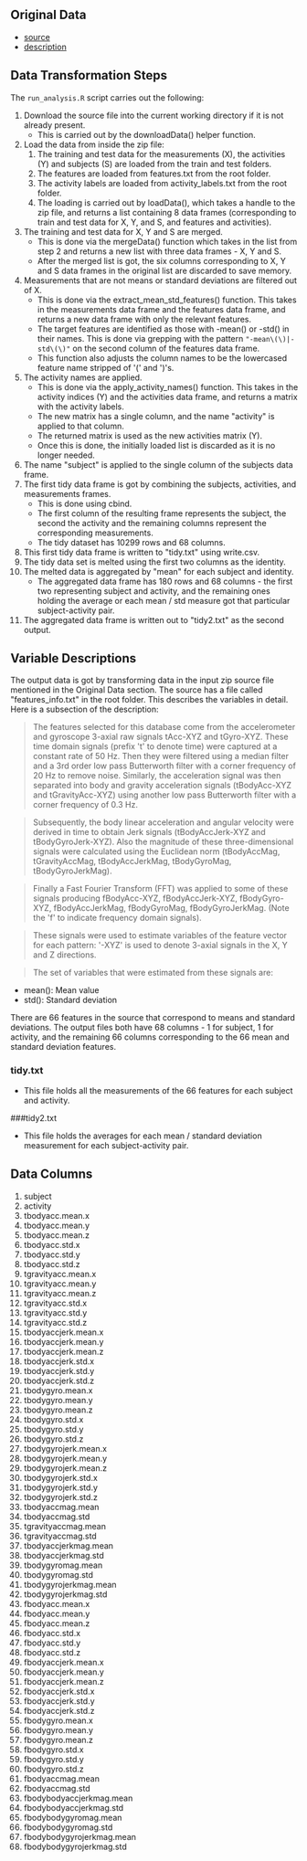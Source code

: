 ## Original Data

- [source](https://d396qusza40orc.cloudfront.net/getdata%2Fprojectfiles%2FUCI%20HAR%20Dataset.zip) 
- [description](http://archive.ics.uci.edu/ml/datasets/Human+Activity+Recognition+Using+Smartphones)

## Data Transformation Steps

The `run_analysis.R` script carries out the following:

1. Download the source file into the current working directory if it is not already present.
	- This is carried out by the downloadData() helper function.
2. Load the data from inside the zip file:
    1. The training and test data for the measurements (X), the activities (Y) and subjects (S) are loaded from the train and test folders.
    2. The features are loaded from features.txt from the root folder.
    3. The activity labels are loaded from activity\_labels.txt from the root folder.
    4. The loading is carried out by loadData(), which takes a handle to the zip file, and returns a list containing 8 data frames (corresponding to train and test data for X, Y, and S, and features and activities).
3. The training and test data for X, Y and S are merged. 
	- This is done via the mergeData() function which takes in the list from step 2 and returns a new list with three data frames - X, Y and S.
	- After the merged list is got, the six columns corresponding to X, Y and S data frames in the original list are discarded to save memory.
4. Measurements that are not means or standard deviations are filtered out of X.
	- This is done via the extract\_mean\_std\_features() function. This takes in the measurements data frame and the features data frame, and returns a new data frame with only the relevant features.
	- The target features are identified as those with -mean() or -std() in their names. This is done via grepping with the pattern <code>"-mean\\(\\)|-std\\(\\)"</code> on the second column of the features data frame.
	- This function also adjusts the column names to be the lowercased feature name stripped of '(' and ')'s.
5. The activity names are applied.
	- This is done via the apply\_activity\_names() function. This takes in the activity indices (Y) and the activities data frame, and returns a matrix with the activity labels.
	- The new matrix has a single column, and the name "activity" is applied to that column.
	- The returned matrix is used as the new activities matrix (Y).
	- Once this is done, the initially loaded list is discarded as it is no longer needed.
6. The name "subject" is applied to the single column of the subjects data frame.
7. The first tidy data frame is got by combining the subjects, activities, and measurements frames. 
	- This is done using cbind.
	- The first column of the resulting frame represents the subject, the second the activity and the remaining columns represent the corresponding measurements.
	- The tidy dataset has 10299 rows and 68 columns.
8. This first tidy data frame is written to "tidy.txt" using write.csv.
9. The tidy data set is melted using the first two columns as the identity. 
10. The melted data is aggregated  by "mean" for each subject and identity.
	- The aggregated data frame has 180 rows and 68 columns - the first two representing subject and activity, and the remaining ones holding the average or each mean / std measure got that particular subject-activity pair.
11. The aggregated data frame is written out to "tidy2.txt" as the second output.

## Variable Descriptions

The output data is got by transforming data in the input zip source file mentioned in the Original Data section. The source has a file called "features_info.txt" in the root folder. This describes the variables in detail. Here is a subsection of the description:

>The features selected for this database come from the accelerometer and gyroscope 3-axial raw signals tAcc-XYZ and tGyro-XYZ. These time domain signals (prefix 't' to denote time) were captured at a constant rate of 50 Hz. Then they were filtered using a median filter and a 3rd order low pass Butterworth filter with a corner frequency of 20 Hz to remove noise. Similarly, the acceleration signal was then separated into body and gravity acceleration signals (tBodyAcc-XYZ and tGravityAcc-XYZ) using another low pass Butterworth filter with a corner frequency of 0.3 Hz.

>Subsequently, the body linear acceleration and angular velocity were derived in time to obtain Jerk signals (tBodyAccJerk-XYZ and tBodyGyroJerk-XYZ). Also the magnitude of these three-dimensional signals were calculated using the Euclidean norm (tBodyAccMag, tGravityAccMag, tBodyAccJerkMag, tBodyGyroMag, tBodyGyroJerkMag).

>Finally a Fast Fourier Transform (FFT) was applied to some of these signals producing fBodyAcc-XYZ, fBodyAccJerk-XYZ, fBodyGyro-XYZ, fBodyAccJerkMag, fBodyGyroMag, fBodyGyroJerkMag. (Note the 'f' to indicate frequency domain signals).

>These signals were used to estimate variables of the feature vector for each pattern: '-XYZ' is used to denote 3-axial signals in the X, Y and Z directions.

>The set of variables that were estimated from these signals are:
- mean(): Mean value
- std(): Standard deviation

There are 66 features in the source that correspond to means and standard deviations. The output files both have 68 columns - 1 for subject, 1 for activity, and the remaining 66 columns corresponding to the 66 mean and standard deviation features. 

### tidy.txt
- This file holds all the measurements of the 66 features for each subject and activity.

###tidy2.txt
- This file holds the averages for each mean / standard deviation measurement for each subject-activity pair.

## Data Columns

1. subject
2. activity
3. tbodyacc.mean.x
4. tbodyacc.mean.y
5. tbodyacc.mean.z
6. tbodyacc.std.x
7. tbodyacc.std.y
8. tbodyacc.std.z
9. tgravityacc.mean.x
10. tgravityacc.mean.y
11. tgravityacc.mean.z
12. tgravityacc.std.x
13. tgravityacc.std.y
14. tgravityacc.std.z
15. tbodyaccjerk.mean.x
16. tbodyaccjerk.mean.y
17. tbodyaccjerk.mean.z
18. tbodyaccjerk.std.x
19. tbodyaccjerk.std.y
20. tbodyaccjerk.std.z
21. tbodygyro.mean.x
22. tbodygyro.mean.y
23. tbodygyro.mean.z
24. tbodygyro.std.x
25. tbodygyro.std.y
26. tbodygyro.std.z
27. tbodygyrojerk.mean.x
28. tbodygyrojerk.mean.y
29. tbodygyrojerk.mean.z
30. tbodygyrojerk.std.x
31. tbodygyrojerk.std.y
32. tbodygyrojerk.std.z
33. tbodyaccmag.mean
34. tbodyaccmag.std
35. tgravityaccmag.mean
36. tgravityaccmag.std
37. tbodyaccjerkmag.mean
38. tbodyaccjerkmag.std
39. tbodygyromag.mean
40. tbodygyromag.std
41. tbodygyrojerkmag.mean
42. tbodygyrojerkmag.std
43. fbodyacc.mean.x
44. fbodyacc.mean.y
45. fbodyacc.mean.z
46. fbodyacc.std.x
47. fbodyacc.std.y
48. fbodyacc.std.z
49. fbodyaccjerk.mean.x
50. fbodyaccjerk.mean.y
51. fbodyaccjerk.mean.z
52. fbodyaccjerk.std.x
53. fbodyaccjerk.std.y
54. fbodyaccjerk.std.z
55. fbodygyro.mean.x
56. fbodygyro.mean.y
57. fbodygyro.mean.z
58. fbodygyro.std.x
59. fbodygyro.std.y
60. fbodygyro.std.z
61. fbodyaccmag.mean
62. fbodyaccmag.std
63. fbodybodyaccjerkmag.mean
64. fbodybodyaccjerkmag.std
65. fbodybodygyromag.mean
66. fbodybodygyromag.std
67. fbodybodygyrojerkmag.mean
68. fbodybodygyrojerkmag.std


